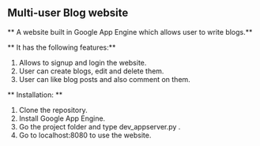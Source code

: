 ## Multi-user Blog website

** A website built in Google App Engine which allows user to write blogs.**

** It has the following features:**
1. Allows to signup and login the website.
2. User can create blogs, edit and delete them.
3. User can like blog posts and also comment on them. 


** Installation: **
1. Clone the repository.
2. Install Google App Engine.
3. Go the project folder and type dev_appserver.py .
4. Go to localhost:8080 to use the website. 
